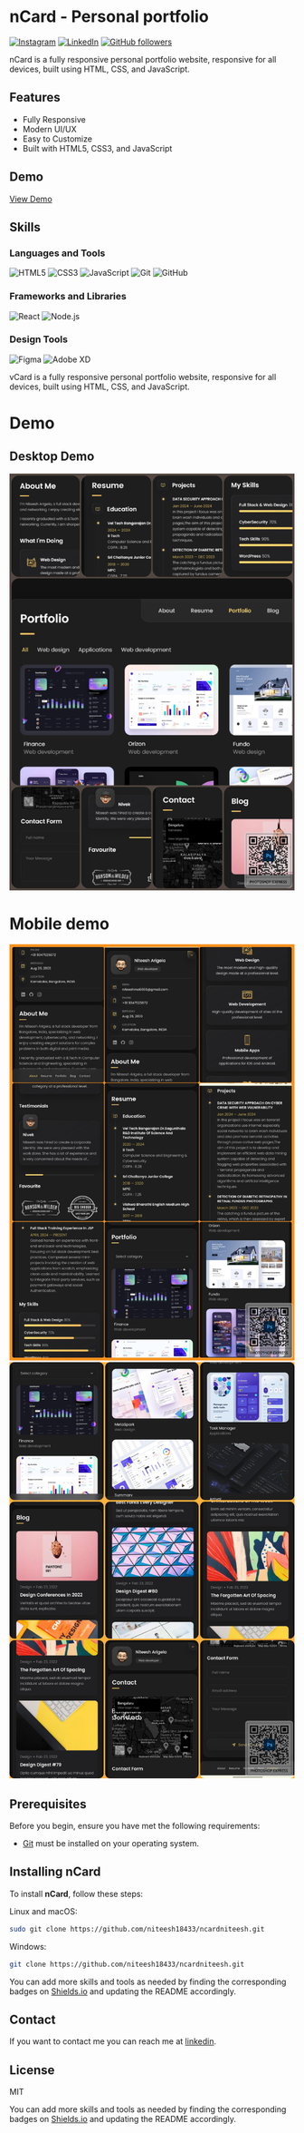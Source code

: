 # nCard - Personal portfolio
[![Instagram](https://img.shields.io/badge/-Instagram-E4405F?style=social&logo=instagram)](https://www.instagram.com/your-instagram-username/)
[![LinkedIn](https://img.shields.io/badge/-LinkedIn-blue?style=social&logo=linkedin)](https://www.linkedin.com/in/arigela-niteesh-kumar-a12466249)
[![GitHub followers](https://img.shields.io/github/followers/niteesh18433?style=social)](https://github.com/niteesh18433)



nCard is a fully responsive personal portfolio website, responsive for all devices, built using HTML, CSS, and JavaScript.

## Features

- Fully Responsive
- Modern UI/UX
- Easy to Customize
- Built with HTML5, CSS3, and JavaScript

## Demo

[View Demo](https://niteesh18433.github.io/ncardniteeshProtfolio/)

## Skills

### Languages and Tools

![HTML5](https://img.shields.io/badge/-HTML5-E34F26?style=flat-square&logo=html5&logoColor=white)
![CSS3](https://img.shields.io/badge/-CSS3-1572B6?style=flat-square&logo=css3)
![JavaScript](https://img.shields.io/badge/-JavaScript-F7DF1E?style=flat-square&logo=javascript&logoColor=black)
![Git](https://img.shields.io/badge/-Git-F05032?style=flat-square&logo=git&logoColor=white)
![GitHub](https://img.shields.io/badge/-GitHub-181717?style=flat-square&logo=github)

### Frameworks and Libraries

![React](https://img.shields.io/badge/-React-61DAFB?style=flat-square&logo=react&logoColor=black)
![Node.js](https://img.shields.io/badge/-Node.js-339933?style=flat-square&logo=node-dot-js&logoColor=white)

### Design Tools

![Figma](https://img.shields.io/badge/-Figma-F24E1E?style=flat-square&logo=figma&logoColor=white)
![Adobe XD](https://img.shields.io/badge/-Adobe%20XD-FF61F6?style=flat-square&logo=adobe-xd&logoColor=white)









vCard is a fully responsive personal portfolio website, responsive for all devices, built using HTML, CSS, and JavaScript.

# Demo

## Desktop Demo

![vCard Desktop Demo](./website-demo-image/demo-destop-png.jpg "Desktop Demo")
# Mobile demo
![vCard Mobile Demo](./website-demo-image/demo-mob-png2.jpg "Mobile Demo")
![vCard Mobile Demo](./website-demo-image/demo-mob-png.jpg "Mobile Demo")
## Prerequisites

Before you begin, ensure you have met the following requirements:

* [Git](https://git-scm.com/downloads "Download Git") must be installed on your operating system.

## Installing nCard

To install **nCard**, follow these steps:

Linux and macOS:

```bash
sudo git clone https://github.com/niteesh18433/ncardniteesh.git

```

Windows:

```bash
git clone https://github.com/niteesh18433/ncardniteesh.git
```

You can add more skills and tools as needed by finding the corresponding badges on [Shields.io](https://shields.io/) and updating the README accordingly.
## Contact

If you want to contact me you can reach me at [linkedin](https://www.linkedin.com/in/arigela-niteesh-kumar-a12466249).

## License
MIT


You can add more skills and tools as needed by finding the corresponding badges on [Shields.io](https://shields.io/) and updating the README accordingly.

















